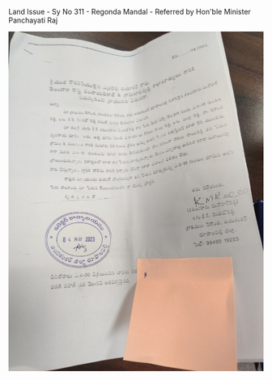 Land Issue - Sy No 311 - Regonda Mandal - Referred by Hon'ble Minister Panchayati Raj

![](../files/25f1db13-287e-4cd2-9653-7b491d705dbf.jpg)